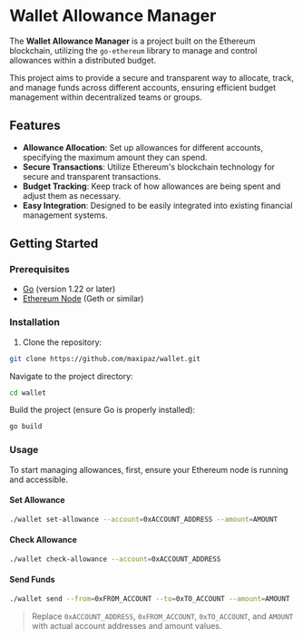 # Wallet Allowance Manager

The **Wallet Allowance Manager** is a project built on the Ethereum blockchain, utilizing the `go-ethereum` library to manage and control allowances within a distributed budget. 

This project aims to provide a secure and transparent way to allocate, track, and manage funds across different accounts, ensuring efficient budget management within decentralized teams or groups.

## Features

- **Allowance Allocation**: Set up allowances for different accounts, specifying the maximum amount they can spend.
- **Secure Transactions**: Utilize Ethereum's blockchain technology for secure and transparent transactions.
- **Budget Tracking**: Keep track of how allowances are being spent and adjust them as necessary.
- **Easy Integration**: Designed to be easily integrated into existing financial management systems.

## Getting Started

### Prerequisites

- [Go](https://golang.org/doc/install) (version 1.22 or later)
- [Ethereum Node](https://ethereum.org/en/developers/docs/nodes-and-clients/) (Geth or similar)

### Installation

1. Clone the repository:

```bash
git clone https://github.com/maxipaz/wallet.git
```

Navigate to the project directory:

```bash
cd wallet
```

Build the project (ensure Go is properly installed):

```bash
go build
```

### Usage
To start managing allowances, first, ensure your Ethereum node is running and accessible.

#### Set Allowance

```bash
./wallet set-allowance --account=0xACCOUNT_ADDRESS --amount=AMOUNT
```

#### Check Allowance

```bash
./wallet check-allowance --account=0xACCOUNT_ADDRESS
```

#### Send Funds

```bash
./wallet send --from=0xFROM_ACCOUNT --to=0xTO_ACCOUNT --amount=AMOUNT
```

> Replace `0xACCOUNT_ADDRESS`, `0xFROM_ACCOUNT`, `0xTO_ACCOUNT`, and `AMOUNT` with actual account addresses and amount values.
